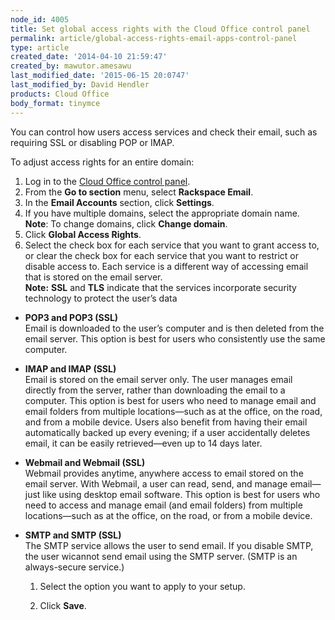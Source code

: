 ```yaml
---
node_id: 4005
title: Set global access rights with the Cloud Office control panel
permalink: article/global-access-rights-email-apps-control-panel
type: article
created_date: '2014-04-10 21:59:47'
created_by: mawutor.amesawu
last_modified_date: '2015-06-15 20:0747'
last_modified_by: David Hendler
products: Cloud Office
body_format: tinymce
---
```


You can control how users access services and check their email, such as
requiring SSL or disabling POP or IMAP.

To adjust access rights for an entire domain:

1.  Log in to the [Cloud Office control
    panel](https://apps.rackspace.com/?cp).
2.  From the **Go to section** menu, select **Rackspace Email**.
3.  In the **Email Accounts** section, click **Settings**. 
4.  If you have multiple domains, select the appropriate domain name.\
     **Note**: To change domains, click **Change domain**.
5.  Click **Global Access Rights**.
6.  Select the check box for each service that you want to grant access
    to, or clear the check box for each service that you want to
    restrict or disable access to. Each service is a different way of
    accessing email that is stored on the email server.\
     **Note:** **SSL** and **TLS** indicate that the services
    incorporate security technology to protect the user&rsquo;s data

-   **POP3 and POP3 (SSL)**\
     Email is downloaded to the user&rsquo;s computer and is then deleted from
    the email server. This option is best for users who consistently use
    the same computer.

 

-   **IMAP and IMAP (SSL)**\
     Email is stored on the email server only. The user manages email
    directly from the server, rather than downloading the email to a
    computer. This option is best for users who need to manage email and
    email folders from multiple locations&mdash;such as at the office, on the
    road, and from a mobile device. Users also benefit from having their
    email automatically backed up every evening; if a user accidentally
    deletes email, it can be easily retrieved&mdash;even up to 14 days later.

 

-   **Webmail and Webmail (SSL)**\
     Webmail provides anytime, anywhere access to email stored on the
    email server. With Webmail, a user can read, send, and manage
    email&mdash;just like using desktop email software. This option is best
    for users who need to access and manage email (and email folders)
    from multiple locations&mdash;such as at the office, on the road, or from
    a mobile device.

 

-   **SMTP and SMTP (SSL)**\
     The SMTP service allows the user to send email. If you disable
    SMTP, the user wicannot send email using the SMTP server. (SMTP is
    an always-secure service.)
    1.  Select the option you want to apply to your setup.

    2.  Click **Save**.

 

